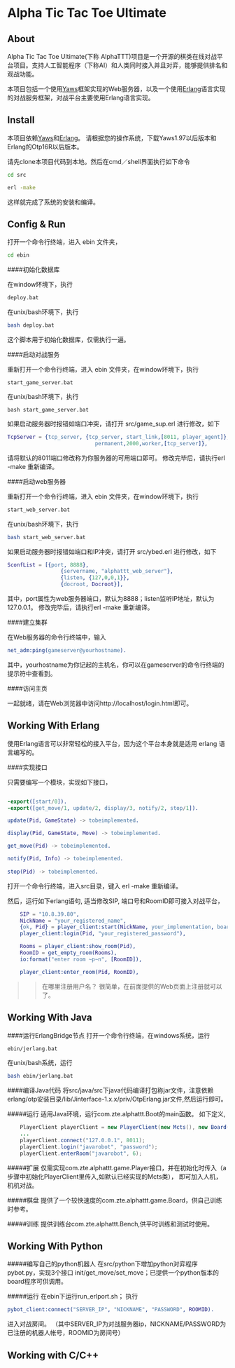 Alpha Tic Tac Toe Ultimate
=====


About
-----

Alpha Tic Tac Toe Ultimate(下称 AlphaTTT)项目是一个开源的棋类在线对战平台项目。支持人工智能程序（下称AI）和人类同时接入并且对弈，能够提供排名和观战功能。

本项目包括一个使用[Yaws](http://yaws.hyber.org)框架实现的Web服务器，以及一个使用[Erlang](http://www.erlang.org/downloads)语言实现的对战服务框架，对战平台主要使用Erlang语言实现。

Install
-----

本项目依赖[Yaws](http://yaws.hyber.org)和[Erlang](http://www.erlang.org/downloads)。
请根据您的操作系统，下载Yaws1.97以后版本和Erlang的Otp16R以后版本。

请先clone本项目代码到本地。然后在cmd／shell界面执行如下命令

```bash
cd src
```

```bash
erl -make
```

这样就完成了系统的安装和编译。


Config & Run
-----

打开一个命令行终端，进入 ebin 文件夹，

```bash
cd ebin
```

####初始化数据库

在window环境下，执行

```bash
deploy.bat
```

在unix/bash环境下，执行

```bash
bash deploy.bat
```

这个脚本用于初始化数据库，仅需执行一遍。

####启动对战服务

重新打开一个命令行终端，进入 ebin 文件夹，在window环境下，执行

```
start_game_server.bat
```

在unix/bash环境下，执行

```
bash start_game_server.bat
````

如果启动服务器时报错如端口冲突，请打开 src/game_sup.erl 进行修改，如下

```erlang
TcpServer = {tcp_server, {tcp_server, start_link,[8011, player_agent]},
            				permanent,2000,worker,[tcp_server]},
```
            				
请将默认的8011端口修改称为你服务器的可用端口即可。
修改完毕后，请执行erl -make 重新编译。

####启动web服务器

重新打开一个命令行终端，进入 ebin 文件夹，在window环境下，执行

```bash
start_web_server.bat
```

在unix/bash环境下，执行

```bash
bash start_web_server.bat
```

如果启动服务器时报错如端口和IP冲突，请打开 src/ybed.erl 进行修改，如下

```erlang
SconfList = [{port, 8888},
                 {servername, "alphattt_web_server"},
                 {listen, {127,0,0,1}},
                 {docroot, Docroot}],
```
           
其中，port属性为web服务器端口，默认为8888；listen监听IP地址，默认为127.0.0.1。
修改完毕后，请执行erl -make 重新编译。

####建立集群

在Web服务器的命令行终端中，输入

```erlang
net_adm:ping(gameserver@yourhostname).
```

其中，yourhostname为你记起的主机名，你可以在gameserver的命令行终端的提示符中查看到。

####访问主页

一起就绪，请在Web浏览器中访问http://localhost/login.html即可。


Working With Erlang
-----

使用Erlang语言可以非常轻松的接入平台，因为这个平台本身就是适用 erlang 语言编写的。

####实现接口

只需要编写一个模块，实现如下接口，

```erlang

-export([start/0]).
-export([get_move/1, update/2, display/3, notify/2, stop/1]).

update(Pid, GameState) -> tobeimplemented.

display(Pid, GameState, Move) -> tobeimplemented.

get_move(Pid) -> tobeimplemented.

notify(Pid, Info) -> tobeimplemented.
	
stop(Pid) -> tobeimplemented.	

```
打开一个命令行终端，进入src目录，键入 erl -make 重新编译。

然后，运行如下erlang语句, 适当修改SIP, 端口号和RoomID即可接入对战平台，
```erlang
	SIP = "10.8.39.80",
	NickName = "your_registered_name",
	{ok, Pid} = player_client:start(NickName, your_implementation, board, SIP, 8011),
	player_client:login(Pid, "your_registered_password"),

	Rooms = player_client:show_room(Pid),
	RoomID = get_empty_room(Rooms),
	io:format("enter room ~p~n", [RoomID]),

	player_client:enter_room(Pid, RoomID),
```

>> 在哪里注册用户名？ 很简单，在前面提供的Web页面上注册就可以了。

Working With Java
-----

####运行ErlangBridge节点
打开一个命令行终端，在windows系统，运行

```bash
ebin/jerlang.bat
```

在unix/bash系统，运行
```bash
bash ebin/jerlang.bat
```

####编译Java代码
将src/java/src下java代码编译打包称jar文件，注意依赖 erlang/otp安装目录/lib/Jinterface-1.x.x/priv/OtpErlang.jar文件,然后运行即可。

#####运行
适用Java环境，运行com.zte.alphattt.Boot的main函数。
如下定义,
```java
    PlayerClient playerClient = new PlayerClient(new Mcts(), new Board());
	...
    playerClient.connect("127.0.0.1", 8011);
    playerClient.login("javarobot", "password");
    playerClient.enterRoom("javarobot", 6);
```
#####扩展
仅需实现com.zte.alphattt.game.Player接口，并在初始化时传入（a步骤中初始化PlayerClient里传入,如默认已经实现的Mcts类），
即可加入人机，机机对战。

#####棋盘
提供了一个较快速度的com.zte.alphattt.game.Board，供自己训练时参考。

#####训练
提供训练台com.zte.alphattt.Bench,供平时训练和测试时使用。


Working With Python
-----

#####编写自己的python机器人
在src/python下增加python对弈程序pybot.py，实现3个接口 init/get_move/set_move；已提供一个python版本的board程序可供调用。

#####运行
在ebin下运行run_erlport.sh；
执行
```erlang
pybot_client:connect("SERVER_IP", "NICKNAME", "PASSWORD", ROOMID).
```
进入对战房间。
（其中SERVER_IP为对战服务器ip，NICKNAME/PASSWORD为已注册的机器人帐号，ROOMID为房间号）


Working with C/C++
-----

